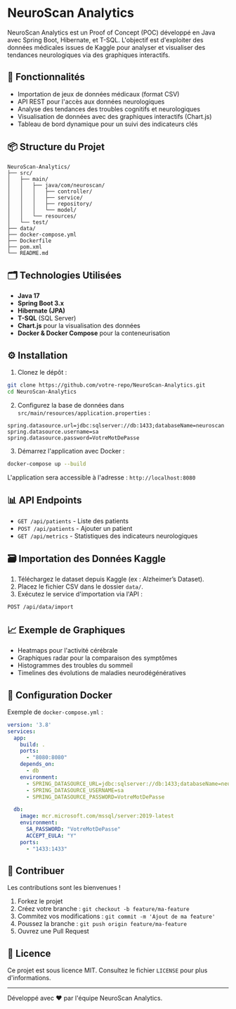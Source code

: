# NeuroScan Analytics

NeuroScan Analytics est un Proof of Concept (POC) développé en Java avec Spring Boot, Hibernate, et T-SQL. L'objectif est d'exploiter des données médicales issues de Kaggle pour analyser et visualiser des tendances neurologiques via des graphiques interactifs.

## 🚀 Fonctionnalités

- Importation de jeux de données médicaux (format CSV)
- API REST pour l'accès aux données neurologiques
- Analyse des tendances des troubles cognitifs et neurologiques
- Visualisation de données avec des graphiques interactifs (Chart.js)
- Tableau de bord dynamique pour un suivi des indicateurs clés

## 📦 Structure du Projet

```
NeuroScan-Analytics/
├── src/
│   ├── main/
│   │   ├── java/com/neuroscan/
│   │   │   ├── controller/
│   │   │   ├── service/
│   │   │   ├── repository/
│   │   │   └── model/
│   │   └── resources/
│   └── test/
├── data/
├── docker-compose.yml
├── Dockerfile
├── pom.xml
└── README.md
```

## 🗂️ Technologies Utilisées

- **Java 17**
- **Spring Boot 3.x**
- **Hibernate (JPA)**
- **T-SQL** (SQL Server)
- **Chart.js** pour la visualisation des données
- **Docker & Docker Compose** pour la conteneurisation

## ⚙️ Installation

1. Clonez le dépôt :

```bash
git clone https://github.com/votre-repo/NeuroScan-Analytics.git
cd NeuroScan-Analytics
```

2. Configurez la base de données dans `src/main/resources/application.properties` :

```properties
spring.datasource.url=jdbc:sqlserver://db:1433;databaseName=neuroscan
spring.datasource.username=sa
spring.datasource.password=VotreMotDePasse
```

3. Démarrez l'application avec Docker :

```bash
docker-compose up --build
```

L'application sera accessible à l'adresse : `http://localhost:8080`

## 📊 API Endpoints

- `GET /api/patients` - Liste des patients
- `POST /api/patients` - Ajouter un patient
- `GET /api/metrics` - Statistiques des indicateurs neurologiques

## 🗃️ Importation des Données Kaggle

1. Téléchargez le dataset depuis Kaggle (ex : Alzheimer’s Dataset).
2. Placez le fichier CSV dans le dossier `data/`.
3. Exécutez le service d'importation via l'API :

```bash
POST /api/data/import
```

## 📈 Exemple de Graphiques

- Heatmaps pour l'activité cérébrale
- Graphiques radar pour la comparaison des symptômes
- Histogrammes des troubles du sommeil
- Timelines des évolutions de maladies neurodégénératives

## 🐳 Configuration Docker

Exemple de `docker-compose.yml` :

```yaml
version: '3.8'
services:
  app:
    build: .
    ports:
      - "8080:8080"
    depends_on:
      - db
    environment:
      - SPRING_DATASOURCE_URL=jdbc:sqlserver://db:1433;databaseName=neuroscan
      - SPRING_DATASOURCE_USERNAME=sa
      - SPRING_DATASOURCE_PASSWORD=VotreMotDePasse

  db:
    image: mcr.microsoft.com/mssql/server:2019-latest
    environment:
      SA_PASSWORD: "VotreMotDePasse"
      ACCEPT_EULA: "Y"
    ports:
      - "1433:1433"
```

## 🤝 Contribuer

Les contributions sont les bienvenues !

1. Forkez le projet
2. Créez votre branche : `git checkout -b feature/ma-feature`
3. Commitez vos modifications : `git commit -m 'Ajout de ma feature'`
4. Poussez la branche : `git push origin feature/ma-feature`
5. Ouvrez une Pull Request

## 📄 Licence

Ce projet est sous licence MIT. Consultez le fichier `LICENSE` pour plus d'informations.

---

Développé avec ❤️ par l'équipe NeuroScan Analytics.
